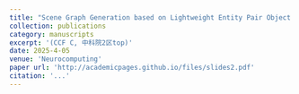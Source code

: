```yaml
---
title: "Scene Graph Generation based on Lightweight Entity Pair Object Detection and Relation Classification Ensemble"
collection: publications
category: manuscripts
excerpt: '(CCF C, 中科院2区top)'
date: 2025-4-05
venue: 'Neurocomputing'
paper url: 'http://academicpages.github.io/files/slides2.pdf'
citation: '...'
---
```

